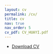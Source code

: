```yaml
---
layout: cv
permalink: /cv/
title: cv
nav: true
nav_order: 5
cv_pdf: CV_HUAYI.pdf
---
```




- [Download CV](/assets/pdf/CV_HUAYI.pdf)


<br>
<object data="/assets/pdf/CV_Sep2024_updated_JShi_v2.pdf" width="100%" 
height="600" type="application/pdf"></object>
